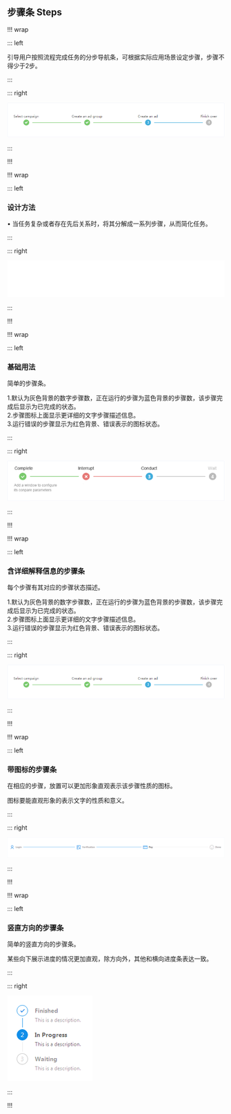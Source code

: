 ## 步骤条 Steps ##

!!! wrap

::: left

引导用户按照流程完成任务的分步导航条，可根据实际应用场景设定步骤，步骤不得少于2步。

:::

::: right

![](../imgs/组件/步骤条/img_step_1.png)

:::

!!!

!!! wrap

::: left

### 设计方法 ###

• 当任务复杂或者存在先后关系时，将其分解成一系列步骤，从而简化任务。

:::

::: right

![](../imgs/组件/步骤条/img_step_0.png)

:::

!!!

!!! wrap

::: left

### 基础用法 ###


简单的步骤条。
 
1.默认为灰色背景的数字步骤数，正在运行的步骤为蓝色背景的步骤数，该步骤完成后显示为已完成的状态。<br>
2.步骤图标上面显示更详细的文字步骤描述信息。<br>
3.运行错误的步骤显示为红色背景、错误表示的图标状态。<br>

:::

::: right

![](../imgs/组件/步骤条/img_step_2.png)

:::


!!!


!!! wrap

::: left

### 含详细解释信息的步骤条 ###


每个步骤有其对应的步骤状态描述。

1.默认为灰色背景的数字步骤数，正在运行的步骤为蓝色背景的步骤数，该步骤完成后显示为已完成的状态。<br>
2.步骤图标上面显示更详细的文字步骤描述信息。<br>
3.运行错误的步骤显示为红色背景、错误表示的图标状态。<br>

:::

::: right

![](../imgs/组件/步骤条/img_step_1.png)

:::

!!! 

!!! wrap

::: left

### 带图标的步骤条 ###


在相应的步骤，放置可以更加形象直观表示该步骤性质的图标。

图标要能直观形象的表示文字的性质和意义。

:::

::: right

![](../imgs/组件/步骤条/img_step_3.png)

:::

!!!

!!! wrap

::: left

### 竖直方向的步骤条 ###


简单的竖直方向的步骤条。

某些向下展示进度的情况更加直观，除方向外，其他和横向进度条表达一致。

:::

::: right

![](../imgs/组件/步骤条/img_step_4.png)

:::

!!!

